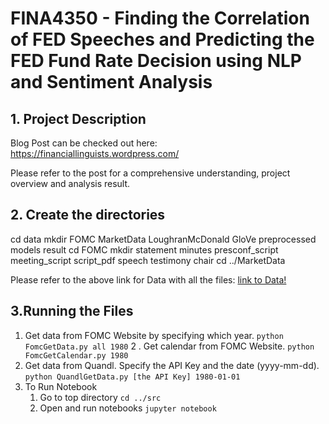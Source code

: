 # FINA4350 - Finding the Correlation of FED Speeches and Predicting the FED Fund Rate Decision using NLP and Sentiment Analysis


## 1. Project Description
Blog Post can be checked out here: https://financiallinguists.wordpress.com/

Please refer to the post for a comprehensive understanding, project overview and analysis result.

## 2. Create the directories

cd data
mkdir FOMC MarketData LoughranMcDonald GloVe preprocessed models result
cd FOMC
mkdir statement minutes presconf_script meeting_script script_pdf speech testimony chair
cd ../MarketData
    

Please refer to the above link for Data with all the files: [link to Data!](https://drive.google.com/drive/folders/10QyQ-nvP4x7hPWwX5JCOkxCf6-NJ_ViS?usp=sharing)

## 3.Running the Files
1. Get data from FOMC Website by specifying which year.
   `python FomcGetData.py all 1980`
2 . Get calendar from FOMC Website.
   `python FomcGetCalendar.py 1980`
3. Get data from Quandl. Specify the API Key and the date (yyyy-mm-dd).
   `python QuandlGetData.py [the API Key] 1980-01-01`
4. To Run Notebook
    1. Go to top directory
    `cd ../src`
    2. Open and run notebooks
    `jupyter notebook`